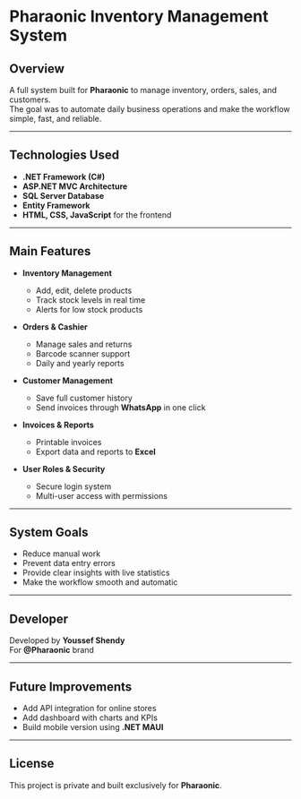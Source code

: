 # Pharaonic Inventory Management System

## Overview
A full system built for **Pharaonic** to manage inventory, orders, sales, and customers.  
The goal was to automate daily business operations and make the workflow simple, fast, and reliable.

---

## Technologies Used
- **.NET Framework (C#)**
- **ASP.NET MVC Architecture**
- **SQL Server Database**
- **Entity Framework**
- **HTML, CSS, JavaScript** for the frontend

---

## Main Features
- **Inventory Management**
  - Add, edit, delete products
  - Track stock levels in real time
  - Alerts for low stock products

- **Orders & Cashier**
  - Manage sales and returns
  - Barcode scanner support
  - Daily and yearly reports

- **Customer Management**
  - Save full customer history
  - Send invoices through **WhatsApp** in one click

- **Invoices & Reports**
  - Printable invoices
  - Export data and reports to **Excel**

- **User Roles & Security**
  - Secure login system
  - Multi-user access with permissions

---

## System Goals
- Reduce manual work  
- Prevent data entry errors  
- Provide clear insights with live statistics  
- Make the workflow smooth and automatic  

---

## Developer
Developed by **Youssef Shendy**  
For **@Pharaonic** brand  

---

## Future Improvements
- Add API integration for online stores  
- Add dashboard with charts and KPIs  
- Build mobile version using **.NET MAUI**  

---

## License
This project is private and built exclusively for **Pharaonic**.
